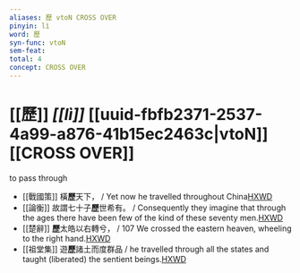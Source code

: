 ```yaml
---
aliases: 歷 vtoN CROSS OVER
pinyin: lì
word: 歷
syn-func: vtoN
sem-feat: 
total: 4
concept: CROSS OVER 
---
```

# [[歷]] *[[lì]]*  [[uuid-fbfb2371-2537-4a99-a876-41b15ec2463c|vtoN]] [[CROSS OVER]]
to pass through
 - [[戰國策]] 橫**歷**天下， / Yet now he travelled throughout China[HXWD](https://hxwd.org/textview.html?location=KR2e0003_tls_047-6a.32)
 - [[論衡]] 故謂七十子**歷**世希有。 / Consequently they imagine that through the ages there have been few of the kind of these seventy men.[HXWD](https://hxwd.org/textview.html?location=KR3j0080_tls_028-2a.15)
 - [[楚辭]] **歷**太皓以右轉兮， / 107 We crossed the eastern heaven, wheeling to the right hand.[HXWD](https://hxwd.org/textview.html?location=KR4a0001_tls_005-8a.16)
 - [[祖堂集]] 遊**歷**諸土而度群品 / he travelled through all the states and taught (liberated) the sentient beings.[HXWD](https://hxwd.org/textview.html?location=KR6q0002_Yan_001-1040a.2)